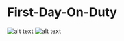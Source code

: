 # First-Day-On-Duty
![alt text](https://i.imgur.com/BpQvNtxg.png)
![alt text](https://i.imgur.com/MC6R4my.png)
